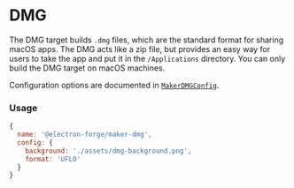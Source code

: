 # DMG

The DMG target builds `.dmg` files, which are the standard format for sharing macOS apps.  The DMG acts like a zip file, but provides an easy way for users to take the app and put it in the `/Applications` directory. You can only build the DMG target on macOS machines.

Configuration options are documented in [`MakerDMGConfig`](https://js.electronforge.io/maker/dmg/interfaces/makerdmgconfig.html).

### Usage

```javascript
{
  name: '@electron-forge/maker-dmg',
  config: {
    background: './assets/dmg-background.png',
    format: 'UFLO'
  }
}
```



